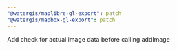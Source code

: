 ```yaml
---
"@watergis/maplibre-gl-export": patch
"@watergis/mapbox-gl-export": patch
---
```


Add check for actual image data before calling addImage
